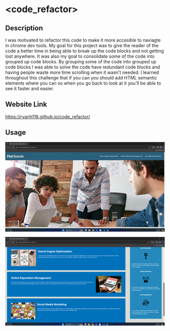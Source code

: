 # <code_refactor>

## Description

I was motivated to refactor this code to make it more accesible to naviagte in chrome dev tools.
My goal for this project was to give the reader of the code a better time in being able to break up the code blocks and not getting lost anywhere. It was also my goal to consolidate some of the code into grouped up code blocks. By grouping some of the code into grouped up code blocks I was able to solve the code have redundant code blocks and having people waste more time scrolling when it wasn't needed. I learned throughout this challenge that if you can you should add HTML semantic elements where you can so when you go back to look at it you'll be able to see it faster and easier.

## Website Link

https://ryanh118.github.io/code_refactor/

## Usage

![alt text](assets/images/top.png)

![alt text](assets/images/middle.png)